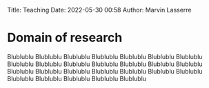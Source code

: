 Title: Teaching
Date: 2022-05-30 00:58
Author: Marvin Lasserre

# Domain of research

Blublublu
Blublublu
Blublublu
Blublublu
Blublublu
Blublublu
Blublublu
Blublublu
Blublublu
Blublublu
Blublublu
Blublublu
Blublublu
Blublublu
Blublublu
Blublublu
Blublublu
Blublublu
Blublublu
Blublublu
Blublublu
Blublublu
Blublublu
Blublublu
Blublublu
Blublublu

